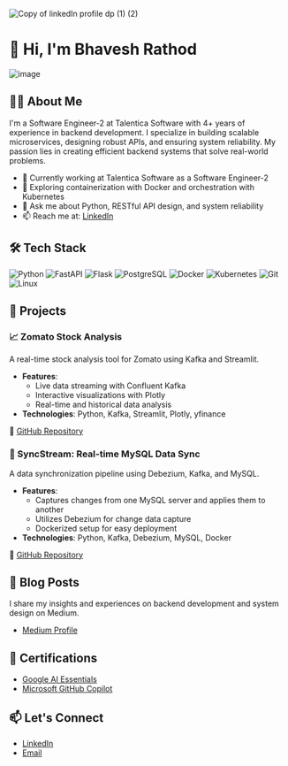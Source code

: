 ![Copy of linkedIn profile dp (1) (2)](https://github.com/user-attachments/assets/bb423d1c-b9b1-40a2-8894-f07023c9750b)
# 👋 Hi, I'm Bhavesh Rathod

![image](https://github.com/user-attachments/assets/6fcb27c9-caa4-4cc9-8631-1af986cd8488)

## 🧑‍💻 About Me

I'm a Software Engineer-2 at Talentica Software with 4+ years of experience in backend development. I specialize in building scalable microservices, designing robust APIs, and ensuring system reliability. My passion lies in creating efficient backend systems that solve real-world problems.

- 🔧 Currently working at Talentica Software as a Software Engineer-2
- 🌱 Exploring containerization with Docker and orchestration with Kubernetes
- 💬 Ask me about Python, RESTful API design, and system reliability
- 📫 Reach me at: [LinkedIn](https://www.linkedin.com/in/bhaveshkumar-rathod/)

## 🛠️ Tech Stack

![Python](https://img.shields.io/badge/Python-3776AB?style=flat&logo=python&logoColor=white)
![FastAPI](https://img.shields.io/badge/FastAPI-009688?style=flat&logo=fastapi&logoColor=white)
![Flask](https://img.shields.io/badge/Flask-000000?style=flat&logo=flask&logoColor=white)
![PostgreSQL](https://img.shields.io/badge/PostgreSQL-336791?style=flat&logo=postgresql&logoColor=white)
![Docker](https://img.shields.io/badge/Docker-2496ED?style=flat&logo=docker&logoColor=white)
![Kubernetes](https://img.shields.io/badge/Kubernetes-326CE5?style=flat&logo=kubernetes&logoColor=white)
![Git](https://img.shields.io/badge/Git-F05032?style=flat&logo=git&logoColor=white)
![Linux](https://img.shields.io/badge/Linux-FCC624?style=flat&logo=linux&logoColor=black)

## 🚀 Projects

### 📈 Zomato Stock Analysis

A real-time stock analysis tool for Zomato using Kafka and Streamlit.

- **Features**:
  - Live data streaming with Confluent Kafka
  - Interactive visualizations with Plotly
  - Real-time and historical data analysis
- **Technologies**: Python, Kafka, Streamlit, Plotly, yfinance

🔗 [GitHub Repository](https://github.com/yourusername/zomato-stock-analysis)

### 🔄 SyncStream: Real-time MySQL Data Sync

A data synchronization pipeline using Debezium, Kafka, and MySQL.

- **Features**:
  - Captures changes from one MySQL server and applies them to another
  - Utilizes Debezium for change data capture
  - Dockerized setup for easy deployment
- **Technologies**: Python, Kafka, Debezium, MySQL, Docker

🔗 [GitHub Repository](https://github.com/yourusername/syncstream-mysql-sync)

## 📝 Blog Posts

I share my insights and experiences on backend development and system design on Medium.

- [Medium Profile](https://medium.com/@bhavesh3194)

## 📜 Certifications

- [Google AI Essentials](https://www.linkedin.com/posts/bhaveshkumar-rathod_google-ai-essentials-certificate-activity-7302168373579145218-AVjP)
- [Microsoft GitHub Copilot](https://www.linkedin.com/posts/bhaveshkumar-rathod_microsoftlearn-githubcopilot-certificateachieved-activity-7270730632064888832-wxX6)

## 📫 Let's Connect

- [LinkedIn](https://www.linkedin.com/in/bhaveshkumar-rathod/)
- [Email](mailto:your.email@example.com)
